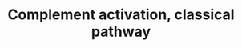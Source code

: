 ---
annotations:
- id: PW:0000503
  parent: regulatory pathway
  type: Pathway Ontology
  value: classical complement pathway
authors:
- Nsalomonis
- MaintBot
- Khanspers
- MartijnVanIersel
- Christine Chichester
- Mkutmon
- Eweitz
citedin:
- link: PMC7060332
- link: PMC4723140
description: ''
last-edited: 2021-05-23
organisms:
- Mus musculus
redirect_from:
- /index.php/Pathway:WP200
- /instance/WP200
revision: null
schema-jsonld:
- '@context': https://schema.org/
  '@id': https://wikipathways.github.io/pathways/WP200.html
  '@type': Dataset
  creator:
    '@type': Organization
    name: WikiPathways
  description: ''
  keywords:
  - C1qa
  - C1qb
  - C1qc
  - C1r
  - C1s
  - C2
  - C3
  - C4a
  - C4b
  - C6
  - C7
  - C8a
  - C8b
  - C9
  - Daf1
  - H2O
  - Hc
  - Masp1
  license: CC0
  name: Complement activation, classical pathway
seo: CreativeWork
title: Complement activation, classical pathway
wpid: WP200
---